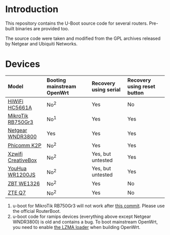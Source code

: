 Introduction
============

This repository contains the U-Boot source code for several routers. Pre-built
binaries are provided too.

The source code were taken and modified from the GPL archives released by
Netgear and Ubiquiti Networks.

Devices
=======
| Model | Booting mainstream OpenWrt | Recovery using serial  | Recovery using reset button |
|:--- | :--- | :--- | :--- |
| [HiWiFi HC5661A](HiWiFi-HC5661A/HiWiFi-HC5661A.bin?raw=true) | No<sup>2</sup> | Yes | No |
| [MikroTik RB750Gr3](MikroTik-RB750Gr3/MikroTik-RB750Gr3.bin?raw=true) | No<sup>1</sup> | Yes | Yes |
| [Netgear WNDR3800](Netgear-WNDR3800/Netgear-WNDR3800.bin?raw=true) | Yes | Yes | Yes |
| [Phicomm K2P](Phicomm-K2P/Phicomm-K2P.bin?raw=true) | No<sup>2</sup> | Yes | Yes |
| [Xzwifi CreativeBox](Xzwifi-CreativeBox/Xzwifi-CreativeBox.bin?raw=true) | No<sup>2</sup> | Yes, but untested | Yes |
| [YouHua WR1200JS](YouHua-WR1200JS/YouHua-WR1200JS.bin?raw=true) | No<sup>2</sup> | Yes, but untested | Yes |
| [ZBT WE1326](ZBT-WE1326/ZBT-WE1326.bin?raw=true) | No<sup>2</sup> | Yes | No |
| [ZTE Q7](ZTE-Q7/ZTE-Q7.bin?raw=true) | No<sup>2</sup> | Yes | No |

1. u-boot for MikroTik RB750Gr3 will not work after [this commit](https://github.com/openwrt/openwrt/commit/52f2d7d2a9dc3e142bb957462a30806eb5cebaf4). Please use the official RouterBoot.
2. u-boot code for ramips devices (everything above except Netgear WNDR3800) is old and contains a bug. To boot mainstream OpenWrt, you need to enable [the LZMA loader](https://github.com/openwrt/openwrt/commit/ad19751edc21ae713bd95df6b93be64bd1e0c612) when building OpenWrt.
